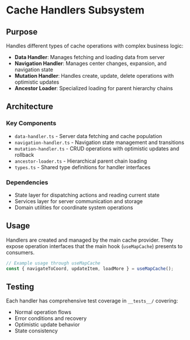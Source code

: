 # Cache Handlers Subsystem

## Purpose

Handles different types of cache operations with complex business logic:
- **Data Handler**: Manages fetching and loading data from server
- **Navigation Handler**: Manages center changes, expansion, and navigation state
- **Mutation Handler**: Handles create, update, delete operations with optimistic updates
- **Ancestor Loader**: Specialized loading for parent hierarchy chains

## Architecture

### Key Components
- `data-handler.ts` - Server data fetching and cache population
- `navigation-handler.ts` - Navigation state management and transitions  
- `mutation-handler.ts` - CRUD operations with optimistic updates and rollback
- `ancestor-loader.ts` - Hierarchical parent chain loading
- `types.ts` - Shared type definitions for handler interfaces

### Dependencies
- State layer for dispatching actions and reading current state
- Services layer for server communication and storage
- Domain utilities for coordinate system operations

## Usage

Handlers are created and managed by the main cache provider. They expose operation interfaces that the main hook (`useMapCache`) presents to consumers.

```typescript
// Example usage through useMapCache
const { navigateToCoord, updateItem, loadMore } = useMapCache();
```

## Testing

Each handler has comprehensive test coverage in `__tests__/` covering:
- Normal operation flows
- Error conditions and recovery
- Optimistic update behavior
- State consistency
